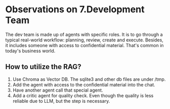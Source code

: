 # Observations on 7.Development Team

The dev team is made up of agents with specific roles.
It is to go through a typical real-world workflow: planning, review, create and execute.
Besides, it includes someone with access to confidential material. That's common in today's business world.

## How to utilize the RAG?

1. Use Chroma as Vector DB. The sqlite3 and other db files are under /tmp.
2. Add the agent with access to the confidential material into the chat.
3. Have another agent call that special agent.
4. Add a critic agent for quality check. Even though the quality is less reliable due to LLM, but the step is necessary.
